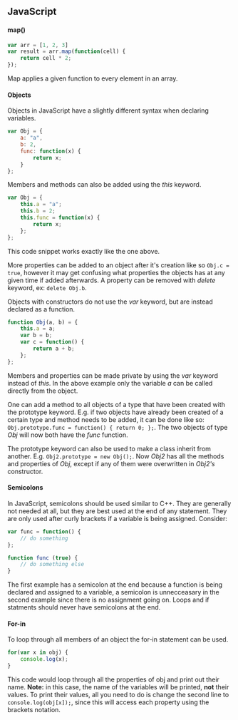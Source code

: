 JavaScript
----------

#### map()
```javascript
var arr = [1, 2, 3]
var result = arr.map(function(cell) {
    return cell * 2;
});
```
Map applies a given function to every element in an array.

#### Objects
Objects in JavaScript have a slightly different syntax when declaring variables.

```javascript
var Obj = {
    a: "a",
    b: 2,
    func: function(x) {
        return x;
    }
};
```
Members and methods can also be added using the *this* keyword.

```javascript
var Obj = {
    this.a = "a";
    this.b = 2;
    this.func = function(x) {
        return x;
    };
};
```

This code snippet works exactly like the one above.

More properties can be added to an object after it's creation like so `Obj.c = true`, however it may get confusing what properties the objects has at any given time if added afterwards. A property can be removed with *delete* keyword, ex: `delete Obj.b`.

Objects with constructors do not use the *var* keyword, but are instead declared as a function.

```javascript
function Obj(a, b) = {
    this.a = a;
    var b = b;
    var c = function() {
        return a + b;
    };
};
```

Members and properties can be made private by using the *var* keyword instead of *this*. In the above example only the variable *a* can be called directly from the object.

One can add a method to all objects of a type that have been created with the prototype keyword. E.g. if two objects have already been created of a certain type and method needs to be added, it can be done like so: `Obj.prototype.func = function() { return 0; };`. The two objects of type *Obj* will now both have the *func* function.

The prototype keyword can also be used to make a class inherit from another. E.g. `Obj2.prototype = new Obj();`. Now *Obj2* has all the methods and properties of *Obj*, except if any of them were overwritten in *Obj2's* constructor.

#### Semicolons
In JavaScript, semicolons should be used similar to C++. They are generally not needed at all, but they are best used at the end of any statement. They are only used after curly brackets if a variable is being assigned. Consider:
```javascript
var func = function() {
    // do something
};

function func (true) {
    // do something else
}
```

The first example has a semicolon at the end because a function is being declared and assigned to a variable, a semicolon is unnecceasary in the second example since there is no assignment going on. Loops and if statments should never have semicolons at the end.

#### For-in
To loop through all members of an object the for-in statement can be used.
```javascript
for(var x in obj) {
    console.log(x);
}
```

This code would loop through all the properties of obj and print out their name. **Note:** in this case, the name of the variables will be printed, **not** their values. To print their values, all you need to do is change the second line to `console.log(obj[x]);`, since this will access each property using the brackets notation.

